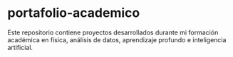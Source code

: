 # portafolio-academico
Este repositorio contiene proyectos desarrollados durante mi formación académica en física, análisis de datos, aprendizaje profundo e inteligencia artificial.
